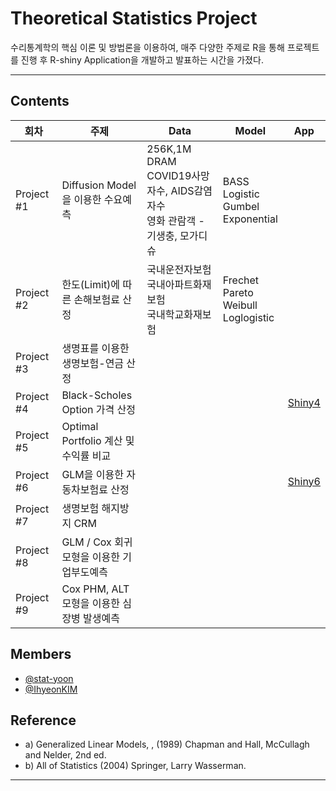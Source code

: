 # Theoretical Statistics Project 

수리통계학의 핵심 이론 및 방법론을 이용하여, 매주 다양한 주제로 R을 통해 프로젝트를 진행 후 R-shiny Application을 개발하고 발표하는 시간을 가졌다. 

***


## Contents


 회차 | 주제 | Data | Model | App |
| ------ | -- | -- |-----|------|
| Project #1 | Diffusion Model을 이용한 수요예측 |256K,1M DRAM<br>COVID19사망자수, AIDS감염자수<br>영화 관람객 - 기생충, 모가디슈 | BASS<br>Logistic<br>Gumbel<br>Exponential |  |
| Project #2 | 한도(Limit)에 따른 손해보험료 산정 |국내운전자보험<br>국내아파트화재보험<br>국내학교화재보험 | Frechet<br>Pareto<br>Weibull<br>Loglogistic |  |
| Project #3 | 생명표를 이용한 생명보험-연금 산정  |   |  |  |
| Project #4 | Black-Scholes Option 가격 산정 |  |   | [Shiny4]( https://2hyeon.shinyapps.io/asian_option_price/) |
| Project #5 | Optimal Portfolio 계산 및 수익률 비교  |   |  |  |
| Project #6 | GLM을 이용한 자동차보험료 산정 |   |  | [Shiny6](https://2hyeon.shinyapps.io/Car_Insurance/?_ga=2.231842646.890041282.1646883062-891940177.1646883062) |
| Project #7 | 생명보험 해지방지 CRM |  |    |  |
| Project #8 | GLM / Cox 회귀모형을 이용한 기업부도예측 |   |  |  |
| Project #9 | Cox PHM, ALT 모형을 이용한 심장병 발생예측 |   |  |  |




## Members
* [@stat-yoon](https://github.com/stat-yoon)
* [@IhyeonKIM](https://github.com/IhyeonKIM)

## Reference

* a)  Generalized Linear Models, , (1989) Chapman and Hall, McCullagh and Nelder,  2nd ed.
* b)  All of Statistics (2004) Springer, Larry Wasserman.


***



